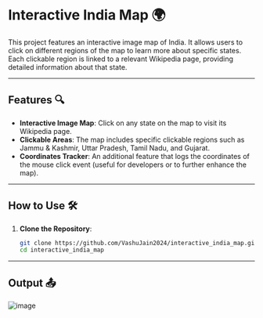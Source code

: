 # Interactive India Map 🌍

This project features an interactive image map of India. It allows users to click on different regions of the map to learn more about specific states. Each clickable region is linked to a relevant Wikipedia page, providing detailed information about that state.

---

## Features 🔍

- **Interactive Image Map**: Click on any state on the map to visit its Wikipedia page.
- **Clickable Areas**: The map includes specific clickable regions such as Jammu & Kashmir, Uttar Pradesh, Tamil Nadu, and Gujarat.
- **Coordinates Tracker**: An additional feature that logs the coordinates of the mouse click event (useful for developers or to further enhance the map).

---

## How to Use 🛠️

1. **Clone the Repository**:
   ```bash
   git clone https://github.com/VashuJain2024/interactive_india_map.git
   cd interactive_india_map

---

## Output 📤
![image](https://github.com/user-attachments/assets/dbef17ff-9d91-4ea2-a7d8-bc637aad00f4)
